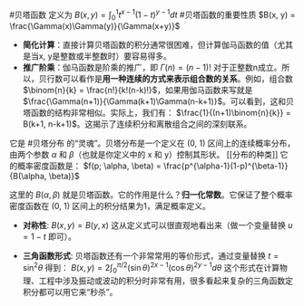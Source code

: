 #贝塔函数 定义为 $B(x, y) = \int_{0}^{1} t^{x-1}(1-t)^{y-1} dt$
#贝塔函数的重要性质 
	$B(x, y) = \frac{\Gamma(x)\Gamma(y)}{\Gamma(x+y)}$
*   **简化计算**：直接计算贝塔函数的积分通常很困难，但计算伽马函数的值（尤其是当x, y是整数或半整数时）要容易得多。
*   **推广阶乘**：伽马函数是阶乘的推广，即 $\Gamma(n) = (n-1)!$ 对于正整数n成立。所以，贝行数可以看作是**用一种连续的方式来表示组合数的关系**。例如，组合数 $\binom{n}{k} = \frac{n!}{k!(n-k)!}$，如果用伽马函数来写就是 $\frac{\Gamma(n+1)}{\Gamma(k+1)\Gamma(n-k+1)}$。可以看到，这和贝塔函数的结构非常相似。实际上，我们有：
    $\frac{1}{(n+1)\binom{n}{k}} = B(k+1, n-k+1)$。这揭示了连续积分和离散组合之间的深刻联系。

它是 #贝塔分布 的“灵魂”。贝塔分布是一个定义在 (0, 1) 区间上的连续概率分布，由两个参数 $\alpha$ 和 $\beta$（也就是你定义中的 x 和 y）控制其形状。
[[分布的种类]]
它的概率密度函数是：
$f(p; \alpha, \beta) = \frac{p^{\alpha-1}(1-p)^{\beta-1}}{B(\alpha, \beta)}$

这里的 $B(\alpha, \beta)$ 就是贝塔函数。它的作用是什么？**归一化常数**。它保证了整个概率密度函数在 (0, 1) 区间上的积分结果为1，满足概率定义。



*   **对称性**: $B(x, y) = B(y, x)$
    这从定义式可以很直观地看出来（做一个变量替换 $u = 1-t$ 即可）。

*   **三角函数形式**: 贝塔函数还有一个非常常用的等价形式，通过变量替换 $t = \sin^2\theta$ 得到：
    $B(x, y) = 2 \int_{0}^{\pi/2} (\sin\theta)^{2x-1}(\cos\theta)^{2y-1} d\theta$
    这个形式在计算物理、工程中涉及振动或波动的积分时非常有用，很多看起来复杂的三角函数定积分都可以用它来“秒杀”。